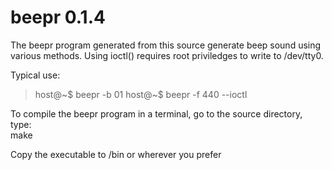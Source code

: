 # beepr 0.1.4
  
The beepr program generated from this source generate beep sound
using various methods. Using ioctl() requires root priviledges to
write to /dev/tty0.
  
Typical use:  
> host@~$ beepr -b 01
host@~$ beepr -f 440 --ioctl
  
To compile the beepr program in a terminal, go to the source 
directory, type:  
make  
  
Copy the executable to /bin or wherever you prefer
